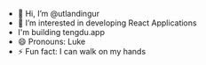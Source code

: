 - 👋 Hi, I’m @utlandingur
- 👀 I’m interested in developing React Applications
- I'm building tengdu.app
- 😄 Pronouns: Luke
- ⚡ Fun fact: I can walk on my hands

<!---
utlandingur/utlandingur is a ✨ special ✨ repository because its `README.md` (this file) appears on your GitHub profile.
You can click the Preview link to take a look at your changes.
--->

